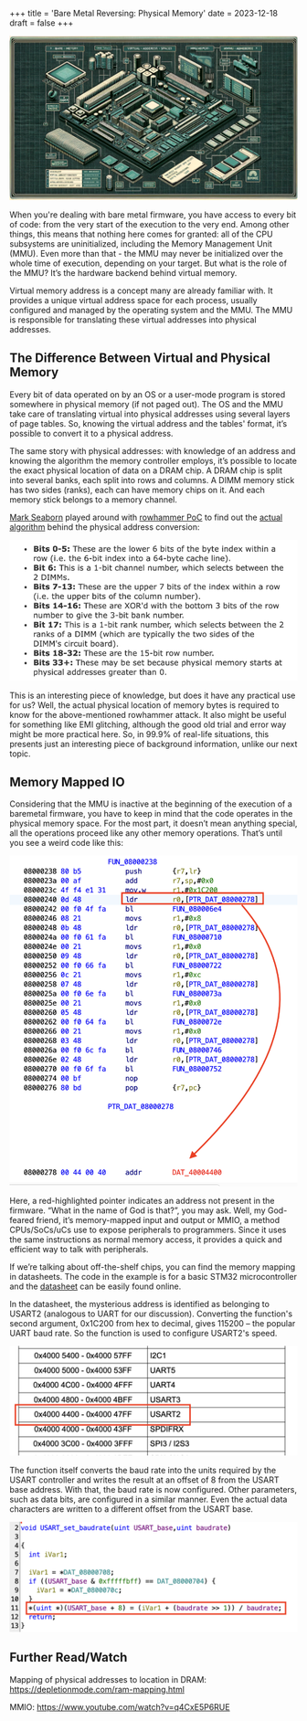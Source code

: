 +++
title = 'Bare Metal Reversing: Physical Memory'
date = 2023-12-18
draft = false
+++

![Alt text](1.png)

When you're dealing with bare metal firmware, you have access to every bit of code: from the very start of the execution to the very end. Among other things, this means that nothing here comes for granted: all of the CPU subsystems are uninitialized, including the Memory Management Unit (MMU). Even more than that - the MMU may never be initialized over the whole time of execution, depending on your target. But what is the role of the MMU? It’s the hardware backend behind virtual memory.

Virtual memory address is a concept many are already familiar with. It provides a unique virtual address space for each process, usually configured and managed by the operating system and the MMU. The MMU is responsible for translating these virtual addresses into physical addresses.

## The Difference Between Virtual and Physical Memory

Every bit of data operated on by an OS or a user-mode program is stored somewhere in physical memory (if not paged out). The OS and the MMU take care of translating virtual into physical addresses using several layers of page tables. So, knowing the virtual address and the tables' format, it’s possible to convert it to a physical address.

The same story with physical addresses: with knowledge of an address and knowing the algorithm the memory controller employs, it’s possible to locate the exact physical location of data on a DRAM chip. A DRAM chip is split into several banks, each split into rows and columns. A DIMM memory stick has two sides (ranks), each can have memory chips on it. And each memory stick belongs to a memory channel.

[Mark Seaborn](http://lackingrhoticity.blogspot.com) played around with [rowhammer PoC](https://github.com/google/rowhammer-test/blob/master/rowhammer_test.cc) to find out the [actual algorithm](http://lackingrhoticity.blogspot.com/2015/05/how-physical-addresses-map-to-rows-and-banks.html) behind the physical address conversion:

![Alt text](1.5.png) 

This is an interesting piece of knowledge, but does it have any practical use for us? Well, the actual physical location of memory bytes is required to know for the above-mentioned rowhammer attack. It also might be useful for something like EMI glitching, although the good old trial and error way might be more practical here. So, in 99.9% of real-life situations, this presents just an interesting piece of background information, unlike our next topic.

## Memory Mapped IO

Considering that the MMU is inactive at the beginning of the execution of a baremetal firmware, you have to keep in mind that the code operates in the physical memory space. For the most part, it doesn’t mean anything special, all the operations proceed like any other memory operations. That’s until you see a weird code like this:

![Alt text](2.png)

Here, a red-highlighted pointer indicates an address not present in the firmware. “What in the name of God is that?”, you may ask. Well, my God-feared friend, it’s memory-mapped input and output or MMIO, a method CPUs/SoCs/uCs use to expose peripherals to programmers. Since it uses the same instructions as normal memory access, it provides a quick and efficient way to talk with peripherals.

If we’re talking about off-the-shelf chips, you can find the memory mapping in datasheets. The code in the example is for a basic STM32 microcontroller and the [datasheet](https://www.st.com/resource/en/datasheet/stm32f446mc.pdf) can be easily found online.

In the datasheet, the mysterious address is identified as belonging to USART2 (analogous to UART for our discussion). Converting the function's second argument, 0x1C200 from hex to decimal, gives 115200 – the popular UART baud rate. So the function is used to configure USART2's speed.

![Alt text](3.png)

The function itself converts the baud rate into the units required by the USART controller and writes the result at an offset of 8 from the USART base address. With that, the baud rate is now configured. Other parameters, such as data bits, are configured in a similar manner. Even the actual data characters are written to a different offset from the USART base.

![Alt text](4.png)

## Further Read/Watch

Mapping of physical addresses to location in DRAM: https://depletionmode.com/ram-mapping.html

MMIO: https://www.youtube.com/watch?v=q4CxE5P6RUE